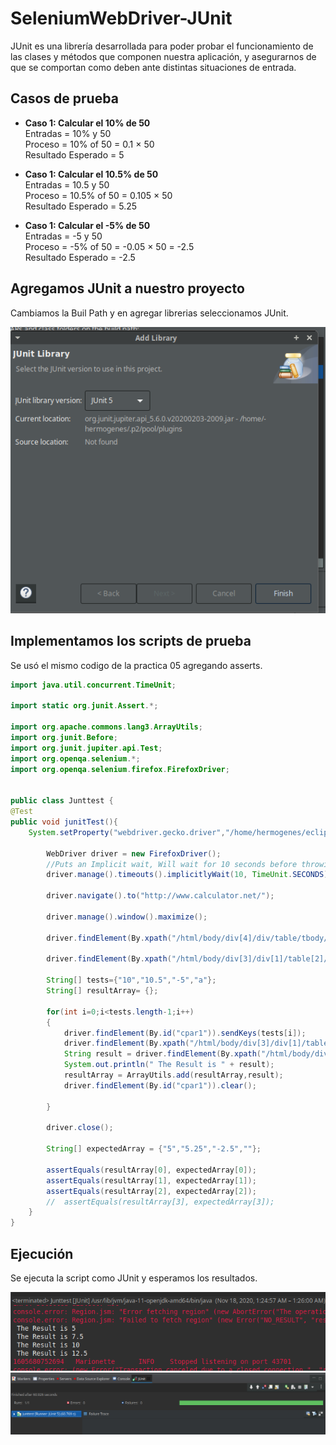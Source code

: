 # SeleniumWebDriver-JUnit
JUnit es una librería desarrollada para poder probar el funcionamiento de las clases y métodos que componen nuestra aplicación, y asegurarnos de que se comportan como deben ante distintas situaciones de entrada.

## Casos de prueba 
- <b> Caso 1: Calcular el 10% de 50</b> <br>
   Entradas = 10% y 50 <br>
   Proceso = 10% of 50 = 0.1 × 50 <br>
   Resultado Esperado = 5
   
- <b> Caso 1: Calcular el 10.5% de 50</b> <br>
   Entradas = 10.5 y 50 <br>
   Proceso = 10.5% of 50 = 0.105 × 50  <br>
   Resultado Esperado = 5.25

- <b> Caso 1: Calcular el -5% de 50</b> <br>
   Entradas = -5 y 50 <br>
   Proceso = -5% of 50 = -0.05 × 50 = -2.5  <br>
   Resultado Esperado = -2.5


## Agregamos JUnit a nuestro proyecto

Cambiamos la Buil Path y en agregar librerias seleccionamos JUnit.

<img src="./img/add_junit.png" width="590">

## Implementamos los scripts de prueba

Se usó el mismo codigo de la practica 05 agregando asserts.

``` java
import java.util.concurrent.TimeUnit;

import static org.junit.Assert.*;

import org.apache.commons.lang3.ArrayUtils;
import org.junit.Before;
import org.junit.jupiter.api.Test;
import org.openqa.selenium.*;
import org.openqa.selenium.firefox.FirefoxDriver;


public class Junttest {
@Test
public void junitTest(){
    System.setProperty("webdriver.gecko.driver","/home/hermogenes/eclipse-workspace/WebDriverDemo/geckodriver");

        WebDriver driver = new FirefoxDriver();
        //Puts an Implicit wait, Will wait for 10 seconds before throwing exception
        driver.manage().timeouts().implicitlyWait(10, TimeUnit.SECONDS);

        driver.navigate().to("http://www.calculator.net/");

        driver.manage().window().maximize();

        driver.findElement(By.xpath("/html/body/div[4]/div/table/tbody/tr/td[3]/div[2]/a")).click();

        driver.findElement(By.xpath("/html/body/div[3]/div[1]/table[2]/tbody/tr/td/div[3]/a")).click();

        String[] tests={"10","10.5","-5","a"};
        String[] resultArray= {};

        for(int i=0;i<tests.length-1;i++)
        {
            driver.findElement(By.id("cpar1")).sendKeys(tests[i]);
            driver.findElement(By.xpath("/html/body/div[3]/div[1]/table[1]/tbody/tr[2]/td/input[2]")).click();
            String result = driver.findElement(By.xpath("/html/body/div[3]/div[1]/p[2]/font/b")).getText();
            System.out.println(" The Result is " + result);
            resultArray = ArrayUtils.add(resultArray,result);
            driver.findElement(By.id("cpar1")).clear();

        }

        driver.close();

        String[] expectedArray = {"5","5.25","-2.5",""};

        assertEquals(resultArray[0], expectedArray[0]);
        assertEquals(resultArray[1], expectedArray[1]);
        assertEquals(resultArray[2], expectedArray[2]);
        //  assertEquals(resultArray[3], expectedArray[3]);
    }
}
``` 
## Ejecución

Se ejecuta la script como JUnit y esperamos los resultados.

<img src="./img/result.png" width="700">
<img src="./img/junit.png" width="800">



